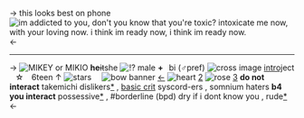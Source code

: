 -> this looks best on phone 
⠀
![im addicted to you, don't you know that you're toxic? intoxicate me now, with your loving now. i think im ready now, i think im ready now. ](https://i.imgur.com/3MA0Dy7.gif)<- 
***
-> ![MIKEY or MIKIO](https://i.imgur.com/yAICFN6.gif) 
**he**~~it~~she ![!?](https://i.imgur.com/5qAWTFT.gif) male **+**⠀bi (♂pref) 
![cross image](https://i.imgur.com/cseXlur.png) [introj](https://tokyorevengers.fandom.com/wiki/Manjiro_Sano)ect ⠀☆ ⠀6teen ↑ ![stars](https://i.imgur.com/uRvd3Be.png)
⠀
![bow banner](https://i.imgur.com/uMvcrp8.png)
[←](https://rentry.co/mikeymikio) ![heart](https://i.imgur.com/N8oTgAf.png) [2](https://rentry.co/manjirous) ![rose](https://i.imgur.com/Tp2khr3.png) [3](https://rentry.co/tokyorevs)
**do not interact**
takemichi dislikers[\*]() , [basic crit](https://basicdni.carrd.co/) 
syscord-ers , somnium haters 
**b4 you interact**
possessive[\*]() , #borderline (bpd)
dry if i dont know you , rude[\*]() <-